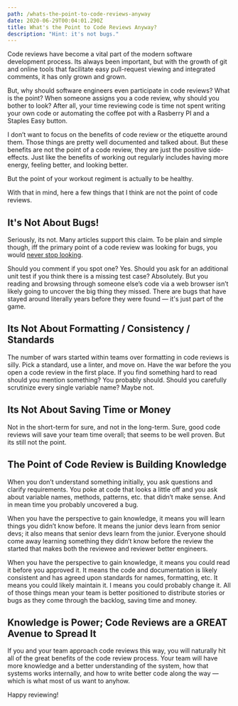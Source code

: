 ```yaml
---
path: /whats-the-point-to-code-reviews-anyway
date: 2020-06-29T00:04:01.290Z
title: What's the Point to Code Reviews Anyway?
description: "Hint: it's not bugs."
---
```


Code reviews have become a vital part of the modern software development process. Its always been important, but with the growth of git and online tools that facilitate easy pull-request viewing and integrated comments, it has only grown and grown.

But, why should software engineers even participate in code reviews? What is the point? When someone assigns you a code review, why should you bother to look? After all, your time reviewing code is time not spent writing your own code or automating the coffee pot with a Rasberry PI and a Staples Easy button.

I don’t want to focus on the benefits of code review or the etiquette around them. Those things are pretty well documented and talked about. But these benefits are not the point of a code review, they are just the positive side-effects. Just like the benefits of working out regularly includes having more energy, feeling better, and looking better. 

But the point of your workout regiment is actually to be healthy.

With that in mind, here a few things that I think are not the point of code reviews.

## It's Not About Bugs!

Seriously, its not. Many articles support this claim. To be plain and simple though, iff the primary point of a code review was looking for bugs, you would [never stop looking](https://research.googleblog.com/2006/06/extra-extra-read-all-about-it-nearly.html). 

Should you comment if you spot one? Yes. Should you ask for an additional unit test if you think there is a missing test case? Absolutely. But you reading and browsing through someone else’s code via a web browser isn’t likely going to uncover the big thing they missed. There are bugs that have stayed around literally years before they were found — it's just part of the game.

## Its Not About Formatting / Consistency / Standards

The number of wars started within teams over formatting in code reviews is silly. Pick a standard, use a linter, and move on. Have the war before the you open a code review in the first place. If you find something hard to read should you mention something? You probably should. Should you carefully scrutinize every single variable name? Maybe not.

## Its Not About Saving Time or Money

Not in the short-term for sure, and not in the long-term. Sure, good code reviews will save your team time overall; that seems to be well proven. But its still not the point.

## The Point of Code Review is Building Knowledge

When you don’t understand something initially, you ask questions and clarify requirements. You poke at code that looks a little off and you ask about variable names, methods, patterns, etc. that didn’t make sense. And in mean time you probably uncovered a bug.

When you have the perspective to gain knowledge, it means you will learn things you didn’t know before. It means the junior devs learn from senior devs; it also means that senior devs learn from the junior. Everyone should come away learning something they didn’t know before the review the started that makes both the reviewee and reviewer better engineers.

When you have the perspective to gain knowledge, it means you could read it before you approved it. It means the code and documentation is likely consistent and has agreed upon standards for names, formatting, etc. It means you could likely maintain it. I means you could probably change it. All of those things mean your team is better positioned to distribute stories or bugs as they come through the backlog, saving time and money.

## Knowledge is Power; Code Reviews are a GREAT Avenue to Spread It

If you and your team approach code reviews this way, you will naturally hit all of the great benefits of the code review process. Your team will have more knowledge and a better understanding of the system, how that systems works internally, and how to write better code along the way — which is what most of us want to anyhow.

Happy reviewing!